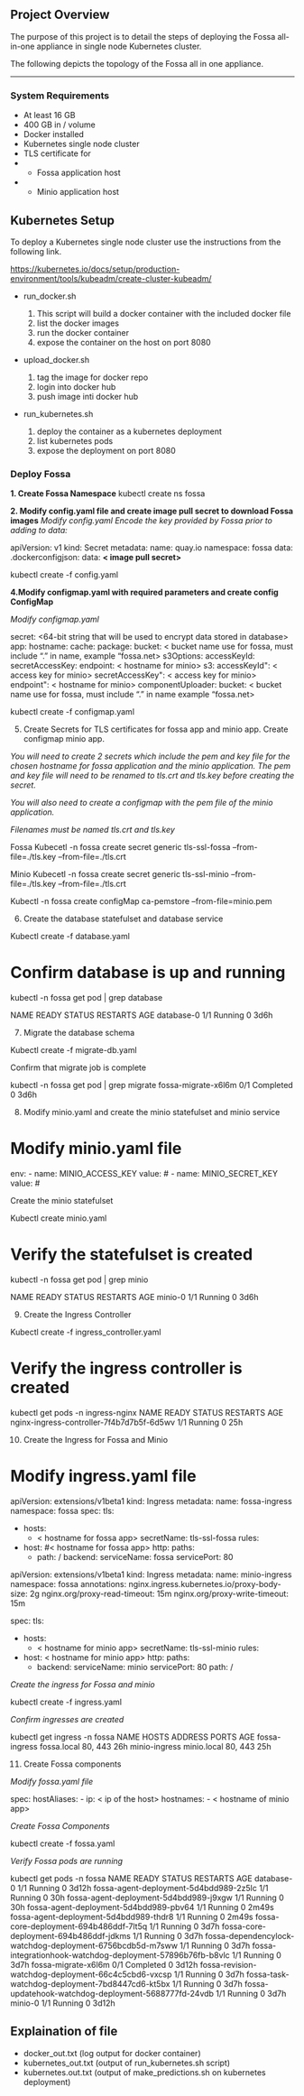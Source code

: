 
## Project Overview

The purpose of this project is to detail the steps of deploying the Fossa all-in-one appliance in single node Kubernetes cluster.

The following depicts the topology of the Fossa all in one appliance.


---

###  System Requirements
-   At least 16 GB 
- 	400 GB in / volume
- 	Docker installed
- 	Kubernetes single node cluster
- 	TLS certificate for 
-  - Fossa application host
-  - Minio application host



## Kubernetes Setup

To deploy a Kubernetes single node cluster use the instructions from the following link.

https://kubernetes.io/docs/setup/production-environment/tools/kubeadm/create-cluster-kubeadm/

* run_docker.sh
    1. This script will build a docker container with the included docker file
    2. list the docker images
    3. run the docker container
    4. expose the container on the host on port 8080
    
*  upload_docker.sh
    1. tag the image for docker repo
    2. login into docker hub
    3. push image inti docker hub


*  run_kubernetes.sh
    1. deploy the container as a kubernetes deployment
    2. list kubernetes pods
    3. expose the deployment on port 8080



### Deploy Fossa 

**1. Create Fossa Namespace**
kubectl create ns fossa



**2. Modify config.yaml file and create image pull secret to download Fossa images**
_Modify config.yaml_ 
_Encode the key provided by Fossa prior to adding to data:_

apiVersion: v1
kind: Secret
metadata:
  name: quay.io
  namespace: fossa
data:
  .dockerconfigjson:
data: **< image pull secret>**


kubectl create -f config.yaml


**4.Modify configmap.yaml with required parameters and create config ConfigMap**

_Modify configmap.yaml_

secret: <64-bit string that will be used to encrypt data stored in database>
app:
  hostname: <hostname for fossa app>
cache:
  package:
    bucket:  < bucket name use for fossa, must include “.” in name, example “fossa.net>
    s3Options:
      accessKeyId: <access key for minio>
      secretAccessKey: <access key for minio>
      endpoint: < hostname for minio>
s3:
  accessKeyId": < access key for minio>
  secretAccessKey": < access key for minio>
  endpoint": < hostname for minio>
componentUploader: 
  bucket: < bucket name use for fossa, must include “.” in name example “fossa.net>


kubectl create -f configmap.yaml

5.	Create Secrets for TLS certificates for fossa app and minio app. Create configmap minio app.

_You will need to create 2 secrets which include the pem and key file for the chosen hostname for fossa application and the minio application. The pem  and key file will need to be renamed to tls.crt and tls.key before creating the secret._

_You will also need to create a configmap with the pem file of the minio application._

_Filenames must be named tls.crt and tls.key_

Fossa
Kubecetl -n fossa create secret generic tls-ssl-fossa –from-file=./tls.key –from-file=./tls.crt

Minio
Kubecetl -n fossa create secret generic tls-ssl-minio –from-file=./tls.key –from-file=./tls.crt

Kubectl -n fossa create configMap ca-pemstore –from-file=minio.pem






6.	Create the database statefulset and database service


Kubectl create -f database.yaml

 # Confirm database is up and running

kubectl -n fossa get pod | grep database

NAME                                        READY   STATUS    RESTARTS   AGE
database-0                                    1/1     Running     0      3d6h

7.	Migrate the database schema

Kubectl create -f migrate-db.yaml

Confirm that migrate job is complete

kubectl -n fossa get pod | grep migrate
fossa-migrate-x6l6m                  0/1     Completed   0          3d6h

8.	Modify minio.yaml and create the minio statefulset and minio service

# Modify minio.yaml file

env:
        - name: MINIO_ACCESS_KEY
          value: #<access key for minio>
        - name: MINIO_SECRET_KEY
          value: #<secret key for minio>

Create the minio statefulset

Kubectl create minio.yaml

# Verify the statefulset is created

kubectl -n fossa get pod | grep minio

NAME                                        READY   STATUS    RESTARTS   AGE
minio-0                                      1/1     Running     0      3d6h

9.	Create the Ingress Controller


Kubectl create -f ingress_controller.yaml

# Verify the ingress controller is created

kubectl get pods -n ingress-nginx
NAME                                        READY   STATUS    RESTARTS   AGE
nginx-ingress-controller-7f4b7d7b5f-6d5wv   1/1     Running   0          25h



10.	Create the Ingress for Fossa and Minio

# Modify ingress.yaml file

apiVersion: extensions/v1beta1
kind: Ingress
metadata:
  name: fossa-ingress
  namespace: fossa
spec:
  tls:
  - hosts:
    - < hostname for fossa app>
    secretName:  tls-ssl-fossa
  rules:
  - host: #< hostname for fossa app>
    http:
      paths:
      - path: /
        backend:
          serviceName: fossa
          servicePort: 80

apiVersion: extensions/v1beta1
kind: Ingress
metadata:
  name: minio-ingress
  namespace: fossa
  annotations:
    nginx.ingress.kubernetes.io/proxy-body-size: 2g
    nginx.org/proxy-read-timeout:  15m
    nginx.org/proxy-write-timeout: 15m

spec:
  tls:
  - hosts:
    - < hostname for minio app>
    secretName: tls-ssl-minio
  rules:
  - host: < hostname for minio app>
    http:
      paths:
      - backend:
          serviceName: minio
          servicePort: 80
        path: /


_Create the ingress for Fossa and minio_

kubectl create -f ingress.yaml

_Confirm ingresses are created_  

kubectl get ingress -n fossa
NAME            HOSTS         ADDRESS   PORTS     AGE
fossa-ingress   fossa.local             80, 443   26h
minio-ingress   minio.local             80, 443   25h



11.	Create Fossa components


_Modify fossa.yaml file_

spec:
      hostAliases:
      - ip: < ip of the host>
        hostnames:
        - < hostname of minio app>


_Create Fossa Components_

kubectl create -f fossa.yaml


_Verify Fossa pods are running_

kubectl get pods -n fossa
NAME                                                         READY   STATUS      RESTARTS   AGE
database-0                                                   1/1     Running     0          3d12h
fossa-agent-deployment-5d4bdd989-2z5lc                       1/1     Running     0          30h
fossa-agent-deployment-5d4bdd989-j9xgw                       1/1     Running     0          30h
fossa-agent-deployment-5d4bdd989-pbv64                       1/1     Running     0          2m49s
fossa-agent-deployment-5d4bdd989-thdr8                       1/1     Running     0          2m49s
fossa-core-deployment-694b486ddf-7lt5q                       1/1     Running     0          3d7h
fossa-core-deployment-694b486ddf-jdkms                       1/1     Running     0          3d7h
fossa-dependencylock-watchdog-deployment-6756bcdb5d-m7sww    1/1     Running     0          3d7h
fossa-integrationhook-watchdog-deployment-57896b76fb-b8vlc   1/1     Running     0          3d7h
fossa-migrate-x6l6m                                          0/1     Completed   0          3d12h
fossa-revision-watchdog-deployment-66c4c5cbd6-vxcsp          1/1     Running     0          3d7h
fossa-task-watchdog-deployment-7bd8447cd6-kt5bx              1/1     Running     0          3d7h
fossa-updatehook-watchdog-deployment-5688777fd-24vdb         1/1     Running     0          3d7h
minio-0                                                      1/1     Running     0          3d12h






## Explaination of file

* docker_out.txt (log output for docker container)
* kubernetes_out.txt (output of run_kubernetes.sh script)
* kubernetes.out.txt (output of make_predictions.sh on kubernetes deployment)


